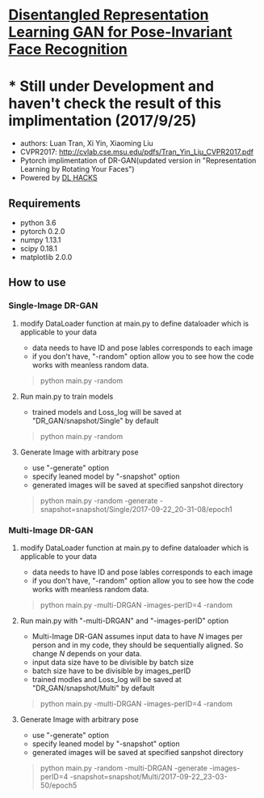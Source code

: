 # [Disentangled Representation Learning GAN for Pose-Invariant Face Recognition](http://cvlab.cse.msu.edu/project-dr-gan.html)
# * Still under Development and haven't check the result of this implimentation (2017/9/25)

- authors: Luan Tran, Xi Yin, Xiaoming Liu
- CVPR2017: http://cvlab.cse.msu.edu/pdfs/Tran_Yin_Liu_CVPR2017.pdf
- Pytorch implimentation of DR-GAN(updated version in "Representation Learning by Rotating Your Faces")
- Powered by [DL HACKS](http://deeplearning.jp/hacks/)

## Requirements
- python 3.6
- pytorch 0.2.0
- numpy 1.13.1
- scipy 0.18.1
- matplotlib 2.0.0

## How to use

### Single-Image DR-GAN
1. modify DataLoader function at main.py to define dataloader which is applicable to your data
    - data needs to have ID and pose lables corresponds to each image
    - if you don't have, "-random" option allow you to see how the code works with meanless random data.
    > python main.py -random

2. Run main.py to train models
      - trained models and Loss_log will be saved at "DR_GAN/snapshot/Single" by default
      > python main.py -random  

3. Generate Image with arbitrary pose
      - use "-generate" option
      - specify leaned model by "-snapshot" option
      - generated images will be saved at specified sanpshot directory
      > python main.py -random -generate -snapshot=snapshot/Single/2017-09-22_20-31-08/epoch1


### Multi-Image DR-GAN
1. modify DataLoader function at main.py to define dataloader which is applicable to your data
      - data needs to have ID and pose lables corresponds to each image
      - if you don't have, "-random" option allow you to see how the code works with meanless random data.
      > python main.py -multi-DRGAN -images-perID=4 -random

2. Run main.py with "-multi-DRGAN" and "-images-perID" option
      - Multi-Image DR-GAN assumes input data to have *N* images per person and in my code, they should be sequentially aligned. So change *N* depends on your data.
      - input data size have to be divisible by batch size
      - batch size have to be divisible by images_perID
      - trained modles and Loss_log will be saved at "DR_GAN/snapshot/Multi" by default
      > python main.py -multi-DRGAN -images-perID=4 -random

3. Generate Image with arbitrary pose
      - use "-generate" option
      - specify leaned model by "-snapshot" option
      - generated images will be saved at specified sanpshot directory
      > python main.py -random -multi-DRGAN -generate -images-perID=4 -snapshot=snapshot/Multi/2017-09-22_23-03-50/epoch5
